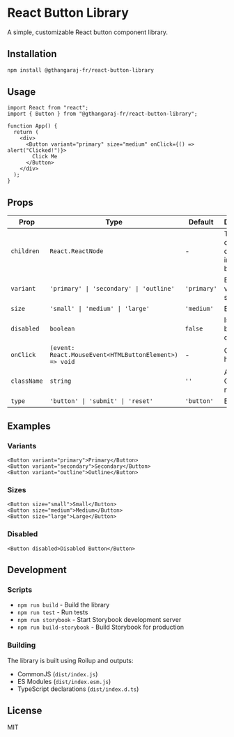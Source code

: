 # React Button Library

A simple, customizable React button component library.

## Installation

```bash
npm install @gthangaraj-fr/react-button-library
```

## Usage

```tsx
import React from "react";
import { Button } from "@gthangaraj-fr/react-button-library";

function App() {
  return (
    <div>
      <Button variant="primary" size="medium" onClick={() => alert("Clicked!")}>
        Click Me
      </Button>
    </div>
  );
}
```

## Props

| Prop        | Type                                                   | Default     | Description                              |
| ----------- | ------------------------------------------------------ | ----------- | ---------------------------------------- |
| `children`  | `React.ReactNode`                                      | -           | The content to display inside the button |
| `variant`   | `'primary' \| 'secondary' \| 'outline'`                | `'primary'` | Button variant style                     |
| `size`      | `'small' \| 'medium' \| 'large'`                       | `'medium'`  | Button size                              |
| `disabled`  | `boolean`                                              | `false`     | Is the button disabled?                  |
| `onClick`   | `(event: React.MouseEvent<HTMLButtonElement>) => void` | -           | Click handler                            |
| `className` | `string`                                               | `''`        | Additional CSS class names               |
| `type`      | `'button' \| 'submit' \| 'reset'`                      | `'button'`  | Button type                              |

## Examples

### Variants

```tsx
<Button variant="primary">Primary</Button>
<Button variant="secondary">Secondary</Button>
<Button variant="outline">Outline</Button>
```

### Sizes

```tsx
<Button size="small">Small</Button>
<Button size="medium">Medium</Button>
<Button size="large">Large</Button>
```

### Disabled

```tsx
<Button disabled>Disabled Button</Button>
```

## Development

### Scripts

- `npm run build` - Build the library
- `npm run test` - Run tests
- `npm run storybook` - Start Storybook development server
- `npm run build-storybook` - Build Storybook for production

### Building

The library is built using Rollup and outputs:

- CommonJS (`dist/index.js`)
- ES Modules (`dist/index.esm.js`)
- TypeScript declarations (`dist/index.d.ts`)

## License

MIT
